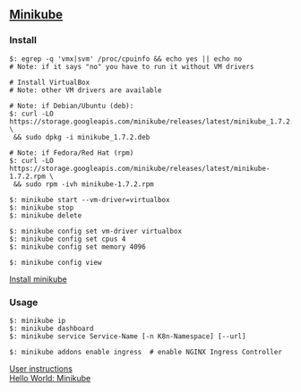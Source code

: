 ## [Minikube](https://minikube.sigs.k8s.io/)

### Install

```
$: egrep -q 'vmx|svm' /proc/cpuinfo && echo yes || echo no
# Note: if it says "no" you have to run it without VM drivers

# Install VirtualBox
# Note: other VM drivers are available

# Note: if Debian/Ubuntu (deb):
$: curl -LO https://storage.googleapis.com/minikube/releases/latest/minikube_1.7.2.deb \
 && sudo dpkg -i minikube_1.7.2.deb

# Note: if Fedora/Red Hat (rpm)
$: curl -LO https://storage.googleapis.com/minikube/releases/latest/minikube-1.7.2.rpm \
 && sudo rpm -ivh minikube-1.7.2.rpm
```

```
$: minikube start --vm-driver=virtualbox
$: minikube stop
$: minikube delete
```

```
$: minikube config set vm-driver virtualbox
$: minikube config set cpus 4
$: minikube config set memory 4096

$: minikube config view
```


[Install minikube](Other/Kubernetes/Docs/Tasks/InstallTools/InstallMinikube)  

### Usage

```
$: minikube ip
$: minikube dashboard
$: minikube service Service-Name [-n K8n-Namespace] [--url]
```

```
$: minikube addons enable ingress  # enable NGINX Ingress Controller
```

[User instructions](Other/Kubernetes/Docs/GettingStarted/Learning/InstallingWithMinikube)  
[Hello World: Minikube](Other/Kubernetes/Docs/Tutorials/HelloMinikube)  
